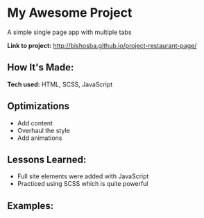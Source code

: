# My Awesome Project

A simple single page app with multiple tabs

**Link to project:** http://bishosba.github.io/project-restaurant-page/

## How It's Made:

**Tech used:** HTML, SCSS, JavaScript

## Optimizations

* Add content
* Overhaul the style
* Add animations

## Lessons Learned:

* Full site elements were added with JavaScript
* Practiced using SCSS which is quite powerful

## Examples:

